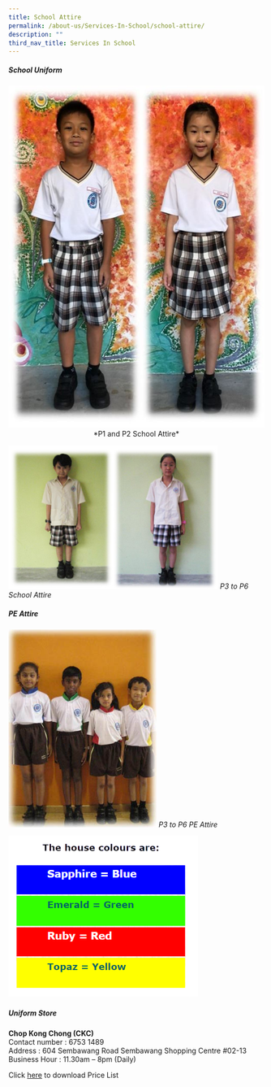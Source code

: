 ```yaml
---
title: School Attire
permalink: /about-us/Services-In-School/school-attire/
description: ""
third_nav_title: Services In School
---
```

##### **School Uniform**
<center><img src="/images/About%20us/Services/Attire/uniform_pic.jpg" alt="" style="width:594px;height:673px;">
*P1 and P2 School Attire*</center>

![](/images/School%20Details/Sch_uni.jpg)
*P3 to P6 School Attire*

##### **PE Attire**
![](/images/School%20Details/sch_pe.jpg)
*P3 to P6 PE Attire*

![](/images/School%20Details/house%20colors.png)

##### **Uniform Store**

**Chop Kong Chong (CKC)**
<br>Contact number : 6753 1489
<br>Address : 604 Sembawang Road Sembawang Shopping Centre #02-13
<br>Business Hour : 11.30am – 8pm (Daily)

Click [here](/files/Others/sch_uniforms.pdf) to download Price List